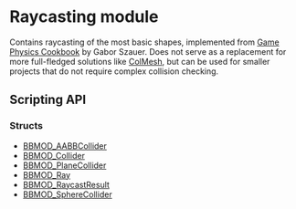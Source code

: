 # Raycasting module
Contains raycasting of the most basic shapes, implemented from
[Game Physics Cookbook](https://github.com/gszauer/GamePhysicsCookbook) by Gabor
Szauer. Does not serve as a replacement for more full-fledged solutions like
[ColMesh](https://marketplace.yoyogames.com/assets/8130/colmesh), but can be
used for smaller projects that do not require complex collision checking.

## Scripting API
### Structs
* [BBMOD_AABBCollider](./BBMOD_AABBCollider.html)
* [BBMOD_Collider](./BBMOD_Collider.html)
* [BBMOD_PlaneCollider](./BBMOD_PlaneCollider.html)
* [BBMOD_Ray](./BBMOD_Ray.html)
* [BBMOD_RaycastResult](./BBMOD_RaycastResult.html)
* [BBMOD_SphereCollider](./BBMOD_SphereCollider.html)
